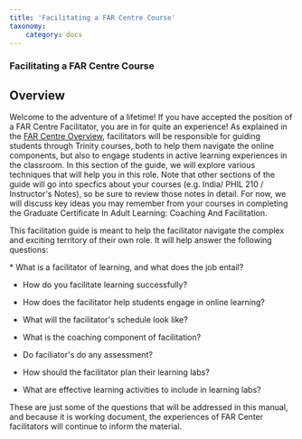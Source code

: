 ```yaml
---
title: 'Facilitating a FAR Centre Course'
taxonomy:
    category: docs
---
```


### Facilitating a FAR Centre Course

## Overview

Welcome to the adventure of a lifetime!  If you have accepted the position of a FAR Centre Facilitator, you are in for quite an experience!  As explained in the [FAR Centre Overview](https://far.twu.ca/guides/about-twu/far-centres), facilitators will be responsible for guiding students through Trinity courses, both to help them navigate the online components, but also to engage students in active learning experiences in the classroom.  In this section of the guide, we will explore various techniques that will help you in this role.
Note that other sections of the guide will go into specfics about your courses (e.g. India/ PHIL 210 / Instructor's Notes), so be sure to review those notes in detail.  For now, we will discuss key ideas you may remember from your courses in completing the Graduate Certificate In Adult Learning: Coaching And Facilitation.

This facilitation guide is meant to help the facilitator navigate the complex and exciting territory of their own role. It will help answer the following questions:


<p style='text-align: justify;'>
* What is a facilitator of learning, and what does the job entail?

* How do you facilitate learning successfully?

* How does the facilitator help students engage in online learning?

* What will the facilitator's schedule look like?

* What is the coaching component of facilitation?

* Do faciliator's do any assessment?

* How should the facilitator plan their learning labs?

* What are effective learning activities to include in learning labs?</p>

These are just some of the questions that will be addressed in this manual, and because it is working document, the experiences of FAR Center facilitators will continue to inform the material.  
